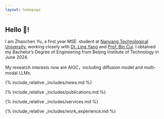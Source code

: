 ```yaml
---
layout: homepage
---
```


## Hello 👋!

I am Zhaochen Yu, a first year MSE. student at  [Nanyang Technological University](https://www.ntu.edu.sg/), working closely with [Dr. Ling Yang](https://yangling0818.github.io/) and  [Prof. Bin Cui](https://cuibinpku.github.io/).  I obtained my Bachelor’s Degree of Engineering from Beijing Institute of Technology in June 2024.



My research interests now are AIGC，including diffusion model and multi-modal LLMs.

{% include_relative _includes/news.md %}

{% include_relative _includes/publications.md %}

{% include_relative _includes/services.md %}

{% include_relative _includes/work_experience.md %}
